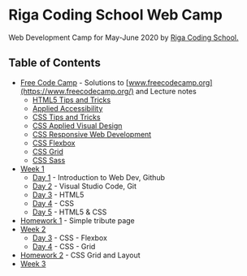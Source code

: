 # Riga Coding School Web Camp

Web Development Camp for May-June 2020 by [Riga Coding School.](https://rigacoding.lv/)

## Table of Contents
- [Free Code Camp](/freecodecamp) - Solutions to [www.freecodecamp.org](https://www.freecodecamp.org/) and Lecture notes
  * [HTML5 Tips and Tricks](/freecodecamp/0-html.md)
  * [Applied Accessibility](/freecodecamp/1-accessibility.md)
  * [CSS Tips and Tricks](/freecodecamp/2-css.md)
  * [CSS Applied Visual Design](/freecodecamp/3-css-applied-visual-design.md)
  * [CSS Responsive Web Development](freecodecamp/4-css-responsive-web-dev.md)
  * [CSS Flexbox](freecodecamp/5-css-flexbox.md)
  * [CSS Grid](freecodecamp/6-css-grid.md)
  * [CSS Sass](freecodecamp/7-css-sass.md)
- [Week 1](/week1)
  * [Day 1](/week1/week1day1.md) - Introduction to Web Dev, Github
  * [Day 2](/week1/week1day2.md) - Visual Studio Code, Git
  * [Day 3](/week1/week1day3.md) - HTML5
  * [Day 4](/week1/week1day4.md) - CSS
  * [Day 5](/week1/week1day5.md) - HTML5 & CSS
- [Homework 1](/homework1) - Simple tribute page
- [Week 2](/week2)
  * [Day 3](/week2/week2day3.md) - CSS - Flexbox
  * [Day 4](week2/week2day4.md) - CSS - Grid
- [Homework 2](homework2) - CSS Grid and Layout
- [Week 3](/week3)